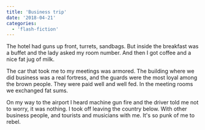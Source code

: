 ```yaml
---
title: 'Business trip'
date: '2018-04-21'
categories:
  - 'flash-fiction'
---
```


The hotel had guns up front, turrets, sandbags. But inside the breakfast was a
buffet and the lady asked my room number. And then I got coffee and a nice fat
jug of milk.

<!-- truncate -->

The car that took me to my meetings was armored. The building where we did
business was a real fortress, and the guards were the most loyal among the brown
people. They were paid well and well fed. In the meeting rooms we exchanged fat
sums.

On my way to the airport I heard machine gun fire and the driver told me not to
worry, it was nothing. I took off leaving the country below. With other business
people, and tourists and musicians with me. It's so punk of me to rebel.
